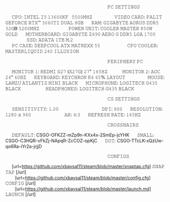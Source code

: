 ⠀⠀⠀⠀⠀⠀⠀⠀⠀⠀⠀⠀⠀⠀⠀⠀⠀⠀⠀⠀⠀⠀⠀⠀⠀⠀⠀⠀⠀⠀⠀ 𝙿𝙲 𝚂𝙴𝚃𝚃𝙸𝙽𝙶𝚂

⠀⠀𝙲𝙿𝚄: 𝙸𝙽𝚃𝙴𝙻 𝙸𝟻 𝟷𝟹𝟼𝟶𝟶𝙺𝙵⠀𝟻𝟻𝟶𝟶𝙼𝙷𝚉⠀⠀⠀⠀                  ⠀ ⠀𝚅𝙸𝙳𝙴𝙾 𝙲𝙰𝚁𝙳: 𝙿𝙰𝙻𝙸𝚃 𝙶𝙴𝙵𝙾𝚁𝙲𝙴 𝚁𝚃𝚇™ 𝟹𝟶𝟼𝟶𝚃𝙸 𝙳𝚄𝙰𝙻 𝟾𝙶𝙱
⠀⠀𝚁𝙰𝙼: 𝙶𝙸𝙶𝙰𝙱𝚈𝚃𝙴 𝙰𝙾𝚁𝚄𝚂 𝙳𝙳𝚁𝟻 𝟹𝟸𝙶ᗷ 𝟻𝟸𝟶𝟶𝙼𝙷𝚉 ⠀⠀⠀                                 ⠀ ⠀  ⠀ ⠀𝙿𝙾𝚆𝙴𝚁 𝚄𝙽𝙸𝚃: 𝙲𝙾𝙾𝙻𝙴𝚁 𝙼𝙰𝚂𝚃𝙴𝚁 𝟾𝟻𝟶𝚆 𝙶𝙾𝙻𝙳 
⠀⠀𝙼𝙾𝚃𝙷𝙴𝚁𝙱𝙾𝙰𝚁𝙳: 𝙶𝙸𝙶𝙰𝙱𝚈𝚃𝙴 𝚉𝟼𝟿𝟶 𝙰𝙴𝚁𝙾 𝙶 𝙳𝙳𝚁𝟻 𝙻𝙶𝙰 𝟷𝟽𝟶𝟶⠀⠀                                          ⠀ ⠀ ⠀ ⠀ ⠀𝚂𝚂𝙳: 𝙰𝙳𝙰𝚃𝙰 𝟷𝚃𝙱 𝙼.𝟸   
⠀⠀𝙿𝙲 𝙲𝙰𝚂𝙴: 𝙳𝙴𝙴𝙿𝙲𝙾𝙾𝙻 𝙰𝚃𝚇 𝙼𝙰𝚃𝚁𝙴𝚇𝚇 𝟻𝟻 ⠀              ⠀                          ⠀ ⠀ ⠀ ⠀𝙲𝙿𝚄 𝙲𝙾𝙾𝙻𝙴𝚁: 𝙼𝙰𝚂𝚃𝙴𝚁𝙻𝙸𝚀𝚄𝙸𝙳 𝟸𝟺𝟶 𝙸𝙻𝙻𝚄𝚂𝙸𝙾𝙽

⠀⠀⠀⠀⠀⠀⠀⠀⠀⠀⠀⠀⠀⠀⠀⠀⠀⠀⠀⠀⠀⠀⠀⠀⠀⠀⠀⠀⠀⠀⠀ 𝙿𝙴𝚁𝙸𝙿𝙷𝙴𝚁𝚈 𝙿𝙲

⠀⠀𝙼𝙾𝙽𝙸𝚃𝙾𝚁 𝟷: 𝚁𝙴𝙳𝙼𝙸 𝙶𝟸𝟽 (𝚇𝟸𝟽𝙶) 𝟸𝟽" 𝟷𝟼𝟻𝙷𝚉 ⠀ ⠀       ⠀ 𝙼𝙾𝙽𝙸𝚃𝙾𝚁 𝟸: 𝙰𝙾𝙲 𝟸𝟺" 𝟼𝟶𝙷𝚉 
⠀⠀𝙺𝙴𝚈𝙱𝙾𝙰𝚁𝙳: 𝙺𝙴𝚈𝙲𝙷𝚁𝙾𝙽 𝙺𝟼 𝟼𝟻% 𝙻𝙰𝚈𝙾𝚄𝚃 ⠀ ⠀ ⠀       ⠀⠀ 𝙼𝙾𝚄𝚂𝙴: 𝙻𝙰𝙼𝚉𝚄 𝙰𝚃𝙻𝙰𝙽𝚃𝙸𝚂 𝙼𝙸𝙽𝙸 𝙱𝙻𝙰𝙲𝙺
⠀⠀𝙼𝙸𝙲𝚁𝙾𝙿𝙷𝙾𝙽𝙴: 𝙻𝙾𝙶𝙸𝚃𝙴𝙲𝙷 𝙶𝟺𝟹𝟻 𝙱𝙻𝙰𝙲𝙺 ⠀⠀ ⠀ ⠀⠀⠀  𝙷𝙴𝙰𝙳𝙿𝙷𝙾𝙽𝙴𝚂: 𝙻𝙾𝙶𝙸𝚃𝙴𝙲𝙷 𝙶𝟺𝟹𝟻 𝙱𝙻𝙰𝙲𝙺

⠀⠀⠀⠀⠀⠀⠀⠀⠀⠀⠀⠀⠀⠀⠀⠀⠀⠀⠀⠀⠀⠀⠀⠀⠀⠀⠀⠀⠀⠀⠀ 𝙲𝚂 𝚂𝙴𝚃𝚃𝙸𝙽𝙶𝚂

⠀⠀𝚂𝙴𝙽𝚂𝙸𝚃𝙸𝚅𝙸𝚃𝚈: 𝟷.𝟶𝟶    ⠀⠀ ⠀ ⠀⠀⠀                ⠀ ⠀ ⠀⠀⠀𝙳𝙿𝙸: 𝟾𝟶𝟶
⠀⠀𝚁𝙴𝚂𝙾𝙻𝚄𝚃𝙸𝙾𝙽: 𝟷𝟸𝟾𝟶 𝚡 𝟿𝟼𝟶 ⠀⠀ ⠀ ⠀⠀⠀         ⠀ ⠀ 𝙰𝚁: 𝟺:𝟹
⠀⠀𝚁𝙴𝙵𝚁𝙴𝚂𝙷 𝚁𝙰𝚃𝙴: 𝟷𝟼𝟻𝙷𝚉

⠀⠀⠀⠀⠀⠀⠀⠀⠀⠀⠀⠀⠀⠀⠀⠀⠀⠀⠀⠀⠀⠀⠀⠀⠀⠀⠀⠀⠀⠀⠀ 𝙲𝚁𝙾𝚂𝚂𝙷𝙰𝙸𝚁𝚂

⠀⠀𝙳𝙴𝙵𝙰𝚄𝙻𝚃: CSGO-OFKZZ-mZp9n-KXx4x-2SmEp-jcYHK
⠀⠀𝚂𝙼𝙰𝙻𝙻: CSGO-C3HQR-vFkZj-NApqR-ZcCOZ-opKjC
⠀⠀𝙳𝙾𝚃: CSGO-TTcLK-xQzUw-qo6Ra-iYr2a-jrjjD

⠀⠀⠀⠀⠀⠀⠀⠀⠀⠀⠀⠀⠀⠀⠀⠀⠀⠀⠀⠀⠀⠀⠀⠀⠀⠀⠀⠀⠀⠀⠀ 𝙲𝙾𝙽𝙵𝙸𝙶𝚂

⠀⠀[url=https://github.com/xbaysal11/steam/blob/master/snaptap.cfg] 𝚂𝙽𝙰𝙿 𝚃𝙰𝙿 [/url]⠀ ⠀ ⠀⠀⠀                ⠀ ⠀ ⠀⠀⠀[url=https://github.com/xbaysal11/steam/blob/master/config.cfg] 𝙲𝙾𝙽𝙵𝙸𝙶  [/url] ⠀ ⠀⠀⠀                ⠀ ⠀ ⠀⠀⠀[url=https://github.com/xbaysal11/steam/blob/master/launch.md] 𝙻𝙰𝚄𝙽𝙲𝙷  [/url]
